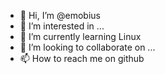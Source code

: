 - 👋 Hi, I’m @emobius
- 👀 I’m interested in ...
- 🌱 I’m currently learning Linux
- 💞️ I’m looking to collaborate on ...
- 📫 How to reach me on github

<!---
emobius/emobius is a ✨ special ✨ repository because its `README.md` (this file) appears on your GitHub profile.
You can click the Preview link to take a look at your changes.
--->
